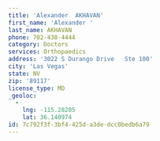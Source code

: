 ```yaml
---
title: 'Alexander  AKHAVAN'
first_name: 'Alexander '
last_name: AKHAVAN
phone: 702-438-4444
category: Doctors
services: Orthopaedics
address: '3022 S Durango Drive   Ste 100'
city: 'Las Vegas'
state: NV
zip: '89117'
license_type: MD
_geoloc:
  -
    lng: -115.28205
    lat: 36.140974
id: 7c792f3f-3bf4-425d-a3de-dcc0bedb6a79
---
```

